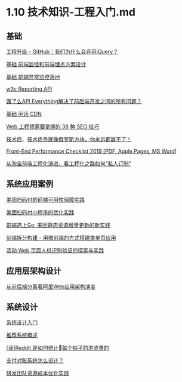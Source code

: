 # 1.10 技术知识-工程入门.md

## 基础

[工程升级 - GitHub：我们为什么会弃用jQuery？](https://mp.weixin.qq.com/s/dosc69vOkDLUfBGqw8WRsA)

[基础 前端监控和前端埋点方案设计](https://juejin.im/post/5b62d68df265da0f9d1a1cd6)

[基础 前端异常监控落地](https://zhuanlan.zhihu.com/p/26085642)

[w3c Reporting API](https://github.com/W3C/reporting/blob/master/EXPLAINER.md)

[饿了么API Everything解决了前后端开发之间的所有问题？](https://mp.weixin.qq.com/s/Gdtjl_WUe4I7qVZNqFxqXQ)

[基础 闲话 CDN](https://zhuanlan.zhihu.com/p/39028766)

[Web 工程师需要掌握的 38 种 SEO 技巧](https://mp.weixin.qq.com/s/sY93w6xx7j_TnfRShHuzWQ)

[技术债](https://mp.weixin.qq.com/s/lozTRhnLqGeTa1YBJFNSuA)、[技术债务就像俄罗斯方块，你永远都赢不了！](https://mp.weixin.qq.com/s/9KYCEnA94nuA_bj6WUiinA)

[Front-End Performance Checklist 2019 [PDF, Apple Pages, MS Word]](https://www.smashingmagazine.com/2019/01/front-end-performance-checklist-2019-pdf-pages/)

[从淘宝前端工程化演进，看工程化之路如何“私人订制”](https://mp.weixin.qq.com/s/ML6MiCrwl0rWNGPZI6L40Q)

## 系统应用案例

[美团扫码付的前端可用性保障实践](https://juejin.im/post/5b6d532ee51d4517df154d39)

[美团扫码付小程序的优化实践](https://mp.weixin.qq.com/s/IcNyite_i7duvRiZ7qVVRQ)

[前端遇上Go: 美团静态资源增量更新的新实践](https://tech.meituan.com/fe_and_golang.html)

[前端拆分构建 - 用微前端的方式搭建类单页应用](https://mp.weixin.qq.com/s/DpFXTrQ3_kBX4EB6or4Q8Q)

[活动 Web 页面人机识别验证的探索与实践](https://mp.weixin.qq.com/s/RRsV2xmYUGTTzOFUDnm7Dg)

## 应用层架构设计

[从前后端分离看阿里Web应用架构演变](https://mp.weixin.qq.com/s/s7bagMWXH7q7lSbWTBfSzw)

## 系统设计

[系统设计入门](https://github.com/donnemartin/system-design-primer/blob/master/README-zh-Hans.md)

[推荐系统概述](https://mp.weixin.qq.com/s/gfYI71f53KUoNjscW6GNJw)

[[译]Reddit 是如何统计每个帖子的浏览量的](https://www.jianshu.com/p/523635f5f133)

[支付对账系统怎么设计？](https://mp.weixin.qq.com/s/xMgvaaKEwg5g0is2GPySEw)

[研发团队资源成本优化实践](https://mp.weixin.qq.com/s/OYnjttk0u3WfYVxumnB2sg)
